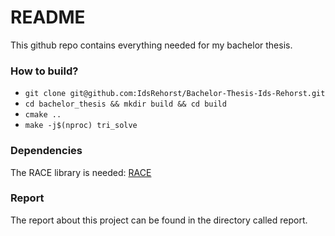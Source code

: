 # README #
This github repo contains everything needed for my bachelor thesis.

### How to build? ###
* `git clone git@github.com:IdsRehorst/Bachelor-Thesis-Ids-Rehorst.git`
* `cd bachelor_thesis && mkdir build && cd build`
* `cmake ..`
* `make -j$(nproc) tri_solve`

### Dependencies ###
The RACE library is needed: [RACE](https://github.com/RRZE-HPC/RACE/tree/master)

### Report ###
The report about this project can be found in the directory called report.
